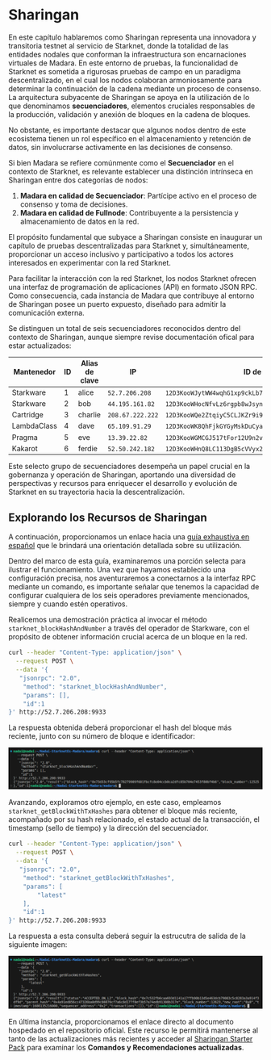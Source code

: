 # Sharingan

En este capítulo hablaremos como Sharingan representa una innovadora y transitoria testnet al servicio de Starknet, donde la totalidad de las entidades nodales que conforman la infraestructura son encarnaciones virtuales de Madara. En este entorno de pruebas, la funcionalidad de Starknet es sometida a rigurosas pruebas de campo en un paradigma descentralizado, en el cual los nodos colaboran armoniosamente para determinar la continuación de la cadena mediante un proceso de consenso. La arquitectura subyacente de Sharingan se apoya en la utilización de lo que denominamos **secuenciadores**, elementos cruciales responsables de la producción, validación y anexión de bloques en la cadena de bloques.

No obstante, es importante destacar que algunos nodos dentro de este ecosistema tienen un rol específico en el almacenamiento y retención de datos, sin involucrarse activamente en las decisiones de consenso.

Si bien Madara se refiere comúnmente como el **Secuenciador** en el contexto de Starknet, es relevante establecer una distinción intrínseca en Sharingan entre dos categorías de nodos:

1. **Madara en calidad de Secuenciador**: Partícipe activo en el proceso de consenso y toma de decisiones.
2. **Madara en calidad de Fullnode**: Contribuyente a la persistencia y almacenamiento de datos en la red.

El propósito fundamental que subyace a Sharingan consiste en inaugurar un capítulo de pruebas descentralizadas para Starknet y, simultáneamente, proporcionar un acceso inclusivo y participativo a todos los actores interesados en experimentar con la red Starknet.

Para facilitar la interacción con la red Starknet, los nodos Starknet ofrecen una interfaz de programación de aplicaciones (API) en formato JSON RPC. Como consecuencia, cada instancia de Madara que contribuye al entorno de Sharingan posee un puerto expuesto, diseñado para admitir la comunicación externa.

Se distinguen un total de seis secuenciadores reconocidos dentro del contexto de Sharingan, aunque siempre revise documentación ofical para estar actualizados:

| Mantenedor | ID | Alias de clave | IP | ID de par | Puerto RPC |
|------------|----|-----------|----|---------|----------|
| Starkware  | 1  | alice     | `52.7.206.208` | `12D3KooWJytWW4wqhG1xp9ckLb7B15KqDU24Q8HHo8VfwXmFe5ZE` | `9933` |
| Starkware  | 2  | bob     | `44.195.161.82` | `12D3KooWHocNfvLz6rgpb8wJsynSpMwkspkcRn6gmN5UiK1tTTeG` | `9933` |
| Cartridge  | 3  | charlie     | `208.67.222.222` | `12D3KooWQe2ZtqiyC5CLJKZr9i9xTmEyiAikZcr5J18w3cG1dQAc` | `9933` |
| LambdaClass  | 4  | dave     | `65.109.91.29` | `12D3KooWK8QhFjkGYGyMskDuCyaS1nrhfTfadMeRjJkox4SV32co` | `9933` |
| Pragma  | 5  | eve     | `13.39.22.82` | `12D3KooWGMCGJ517tFor12U9n2v3ax5WNw1pXFdj48hSHYQe6oyJ` | `9933` |
| Kakarot  | 6  | ferdie     | `52.50.242.182` | `12D3KooWHnQ8LC113DgB5cVVyx2mvTN7bBkm75zvzsndr2WhstEE` | `9933` |

Este selecto grupo de secuenciadores desempeña un papel crucial en la gobernanza y operación de Sharingan, aportando una diversidad de perspectivas y recursos para enriquecer el desarrollo y evolución de Starknet en su trayectoria hacia la descentralización.

## Explorando los Recursos de Sharingan
A continuación, proporcionamos un enlace hacia una [guía exhaustiva en español](https://github.com/Nadai2010/Nadai-StarknetEs-Sharingan/blob/master/Gu%C3%ADa-StarknetEs.md) que le brindará una orientación detallada sobre su utilización.

Dentro del marco de esta guía, examinaremos una porción selecta para ilustrar el funcionamiento. Una vez que hayamos establecido una configuración precisa, nos aventuraremos a conectarnos a la interfaz RPC mediante un comando, es importante señalar que tenemos la capacidad de configurar cualquiera de los seis operadores previamente mencionados, siempre y cuando estén operativos.

Realicemos una demostración práctica al invocar el método `starknet_blockHashAndNumber` a través del operador de Starkware, con el propósito de obtener información crucial acerca de un bloque en la red.

```bash
curl --header "Content-Type: application/json" \
  --request POST \
  --data '{
   "jsonrpc": "2.0",
    "method": "starknet_blockHashAndNumber",
    "params": [],
    "id":1
}' http://52.7.206.208:9933
```

La respuesta obtenida deberá proporcionar el hash del bloque más reciente, junto con su número de bloque e identificador:

![graph](./assets/Sharingan.png)
<div align="center">
</div>

Avanzando, exploramos otro ejemplo, en este caso, empleamos `starknet_getBlockWithTxHashes` para obtener el bloque más reciente, acompañado por su hash relacionado, el estado actual de la transacción, el timestamp (sello de tiempo) y la dirección del secuenciador.

```bash
curl --header "Content-Type: application/json" \
  --request POST \
  --data '{
   "jsonrpc": "2.0",
    "method": "starknet_getBlockWithTxHashes",
    "params": [
        "latest"
    ],
    "id":1
}' http://52.7.206.208:9933
```

La respuesta a esta consulta deberá seguir la estrucutra de salida de la siguiente imagen:

![graph](./assets/Sharingan2.png)
<div align="center">
</div>

En última instancia, proporcionamos el enlace directo al documento hospedado en el repositorio oficial. Este recurso le permitirá mantenerse al tanto de las actualizaciones más recientes y acceder al [Sharingan Starter Pack](https://github.com/keep-starknet-strange/madara/blob/main/docs/sharingan-starter-pack.md) para examinar los **Comandos y Recomendaciones actualizadas**. 
